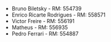 
- Bruno Biletsky - RM: 554739
- Enrico Ricarte Rodrigues - RM: 558571
- Victor Freire - RM: 556191
- Matheus - RM: 556935
- Pedro Ferrari - RM: 554887